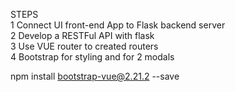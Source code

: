 STEPS  
1 Connect UI front-end App to Flask backend server  
2 Develop a RESTFul API with flask  
3 Use VUE router to created routers  
4 Bootstrap for styling and for 2 modals  

npm install bootstrap-vue@2.21.2 --save
